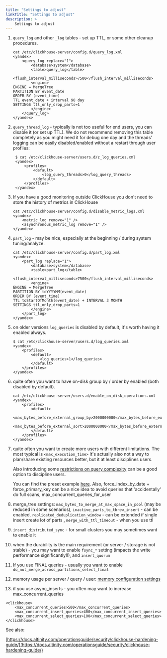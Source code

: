 ```yaml
---
title: "Settings to adjust"
linkTitle: "Settings to adjust"
description: >
    Settings to adjust
---
```

1. `query_log` and other `_log` tables - set up TTL, or some other cleanup procedures.

   ```markup
   cat /etc/clickhouse-server/config.d/query_log.xml
   <yandex>
       <query_log replace="1">
           <database>system</database>
           <table>query_log</table>
           <flush_interval_milliseconds>7500</flush_interval_milliseconds>
           <engine>
   ENGINE = MergeTree
   PARTITION BY event_date
   ORDER BY (event_time)
   TTL event_date + interval 90 day
   SETTINGS ttl_only_drop_parts=1
           </engine>
       </query_log>
   </yandex>
   ```

2. `query_thread_log` - typically is not too useful for end users, you can disable it (or set up TTL).
    We do not recommend removing this table completely as you might need it for debug one day and the threads' logging can be easily disabled/enabled without a restart through user profiles:

   ```markup
    $ cat /etc/clickhouse-server/users.d/z_log_queries.xml
    <yandex>
        <profiles>
            <default>
                <log_query_threads>0</log_query_threads>
            </default>
        </profiles>
    </yandex>
   ```

2. If you have a good monitoring outside ClickHouse you don't need to store the history of metrics in ClickHouse

   ```markup
   cat /etc/clickhouse-server/config.d/disable_metric_logs.xml
   <yandex>
       <metric_log remove="1" />
       <asynchronous_metric_log remove="1" />
   </yandex>
   ```


3. `part_log` - may be nice, especially at the beginning / during system tuning/analyze.

   ```markup
   cat /etc/clickhouse-server/config.d/part_log.xml
   <yandex>
       <part_log replace="1">
           <database>system</database>
           <table>part_log</table>
           <flush_interval_milliseconds>7500</flush_interval_milliseconds>
           <engine>
   ENGINE = MergeTree
   PARTITION BY toYYYYMM(event_date)
   ORDER BY (event_time)
   TTL toStartOfMonth(event_date) + INTERVAL 3 MONTH
   SETTINGS ttl_only_drop_parts=1
           </engine>
       </part_log>
   </yandex>
   ```

4. on older versions `log_queries` is disabled by default, it's worth having it enabled always.

   ```markup
   $ cat /etc/clickhouse-server/users.d/log_queries.xml
   <yandex>
       <profiles>
           <default>
               <log_queries>1</log_queries>
           </default>
       </profiles>
   </yandex>
   ```

5. quite often you want to have on-disk group by / order by enabled (both disabled by default).

   ```markup
   cat /etc/clickhouse-server/users.d/enable_on_disk_operations.xml
   <yandex>
       <profiles>
           <default>
              <max_bytes_before_external_group_by>2000000000</max_bytes_before_external_group_by>
              <max_bytes_before_external_sort>2000000000</max_bytes_before_external_sort>
           </default>
       </profiles>
   </yandex>
   ```

6. quite often you want to create more users with different limitations.
   The most typical is `<max_execution_time>`
   It's actually also not a way to plan/share existing resources better, but it at least disciplines users.

   Also introducing some [restrictions on query complexity](https://clickhouse.tech/docs/en/operations/settings/query-complexity/) can be a good option to discipline users.

   You can find the preset example [here](https://clickhouse.tech/docs/en/operations/settings/settings-profiles/).
   Also, force_index_by_date + force_primary_key can be a nice idea to avoid queries that 'accidentally' do full scans, max_concurrent_queries_for_user

7. merge_tree settings: `max_bytes_to_merge_at_max_space_in_pool` (may be reduced in some scenarios), `inactive_parts_to_throw_insert` - can be enabled, `replicated_deduplication_window` - can be extended if single insert create lot of parts , `merge_with_ttl_timeout` - when you use ttl

8. `insert_distributed_sync` - for small clusters you may sometimes want to enable it
9. when the durability is the main requirement (or server / storage is not stable) - you may want to enable `fsync_*` setting (impacts the write performance significantly!!), and `insert_quorum`

11. If you use FINAL queries - usually you want to enable  `do_not_merge_across_partitions_select_final`

9. memory usage per server / query / user: [memory configuration settings](altinity-kb-memory-configuration-settings.md)

10. if you use async_inserts - you often may want to increase max_concurrent_queries 

```
<clickhouse>
    <max_concurrent_queries>500</max_concurrent_queries>
    <max_concurrent_insert_queries>400</max_concurrent_insert_queries>
    <max_concurrent_select_queries>100</max_concurrent_select_queries>
</clickhouse>
```

See also:

[https://docs.altinity.com/operationsguide/security/clickhouse-hardening-guide/](https://docs.altinity.com/operationsguide/security/clickhouse-hardening-guide/)

